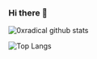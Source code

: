 ### Hi there 👋

![0xradical github stats](https://github-readme-stats.vercel.app/api?username=0xradical&show_icons=true&count_private=true&icon_color=6292fa&bg_color=18222d&title_color=fff&text_color=fff)

![Top Langs](https://github-readme-stats.vercel.app/api/top-langs/?username=0xradical&theme=dark&hide=typescript&layout=compact)

